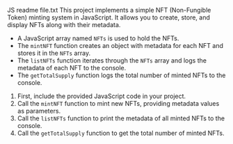 JS readme file.txt
﻿This project implements a simple NFT (Non-Fungible Token) minting system in JavaScript. It allows you to create, store, and display NFTs along with their metadata.

   - A JavaScript array named `NFTs` is used to hold the NFTs.
   - The `mintNFT` function creates an object with metadata for each NFT and stores it in the `NFTs` array.
   - The `listNFTs` function iterates through the `NFTs` array and logs the metadata of each NFT to the console.
   - The `getTotalSupply` function logs the total number of minted NFTs to the console.

1. First, include the provided JavaScript code in your project.
2. Call the `mintNFT` function to mint new NFTs, providing metadata values as parameters.
3. Call the `listNFTs` function to print the metadata of all minted NFTs to the console.
4. Call the `getTotalSupply` function to get the total number of minted NFTs.
